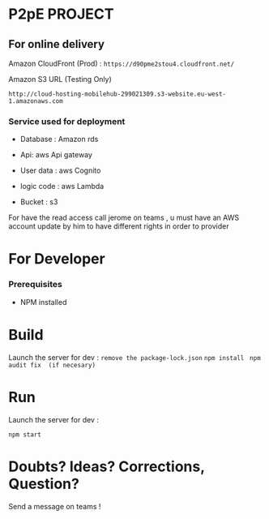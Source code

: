 # P2pE PROJECT
 ## For online delivery

Amazon CloudFront (Prod) :
```https://d90pme2stou4.cloudfront.net/ ```

Amazon S3 URL (Testing Only)

```http://cloud-hosting-mobilehub-299021309.s3-website.eu-west-1.amazonaws.com ```
### Service used for deployment
- Database : Amazon rds 

- Api: aws Api gateway

- User data : aws Cognito

- logic code : aws Lambda

- Bucket : s3

For have the read access call jerome on teams , u must have an AWS account update by him to have different rights
in order to provider


# For Developer
### Prerequisites
- NPM installed

# Build

Launch the server for dev :
``` remove the package-lock.json ```
``` npm install ```
``` npm audit fix  (if necesary)```



# Run

Launch the server for dev :

``` npm start ```

# Doubts? Ideas? Corrections, Question?

Send a message on teams !
